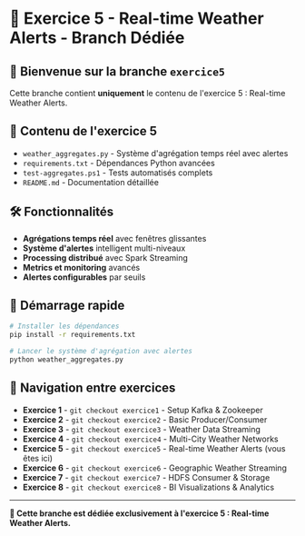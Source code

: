 # 🚀 Exercice 5 - Real-time Weather Alerts - Branch Dédiée

## 🎯 Bienvenue sur la branche `exercice5`

Cette branche contient **uniquement** le contenu de l'exercice 5 : Real-time Weather Alerts.

## 🚨 Contenu de l'exercice 5

- `weather_aggregates.py` - Système d'agrégation temps réel avec alertes
- `requirements.txt` - Dépendances Python avancées
- `test-aggregates.ps1` - Tests automatisés complets
- `README.md` - Documentation détaillée

## 🛠️ Fonctionnalités

- **Agrégations temps réel** avec fenêtres glissantes
- **Système d'alertes** intelligent multi-niveaux
- **Processing distribué** avec Spark Streaming
- **Metrics et monitoring** avancés
- **Alertes configurables** par seuils

## 🚀 Démarrage rapide

```bash
# Installer les dépendances
pip install -r requirements.txt

# Lancer le système d'agrégation avec alertes
python weather_aggregates.py
```

## 🌟 Navigation entre exercices

- **Exercice 1** - `git checkout exercice1` - Setup Kafka & Zookeeper
- **Exercice 2** - `git checkout exercice2` - Basic Producer/Consumer
- **Exercice 3** - `git checkout exercice3` - Weather Data Streaming
- **Exercice 4** - `git checkout exercice4` - Multi-City Weather Networks
- **Exercice 5** - `git checkout exercice5` - Real-time Weather Alerts (vous êtes ici)
- **Exercice 6** - `git checkout exercice6` - Geographic Weather Streaming
- **Exercice 7** - `git checkout exercice7` - HDFS Consumer & Storage
- **Exercice 8** - `git checkout exercice8` - BI Visualizations & Analytics

---
**🎯 Cette branche est dédiée exclusivement à l'exercice 5 : Real-time Weather Alerts.**